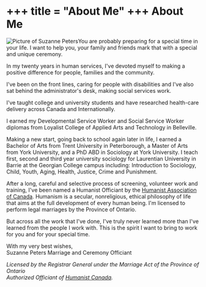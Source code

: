 +++
title = "About Me"
+++
About Me
========

![Picture of Suzanne Peters](/images/suzannepeters1.jpg)You are probably preparing for a special time in your life. I want to help you, your family and friends mark that with a special and unique ceremony.

In my twenty years in human services, I've devoted myself to making a positive difference for people, families and the community.

I've been on the front lines, caring for people with disabilities and I've also sat behind the administrator's desk, making social services work.

I've taught college and university students and have researched health-care delivery across Canada and Internationally.

I earned my Developmental Service Worker and Social Service Worker diplomas from Loyalist College of Applied Arts and Technology in Belleville.

Making a new start, going back to school again later in life, I earned a Bachelor of Arts from Trent University in Peterborough, a Master of Arts from York University, and a PhD ABD in Sociology at York University. I teach first, second and third year university sociology for Laurentian University in Barrie at the Georgian College campus including: Introduction to Sociology, Child, Youth, Aging, Health, Justice, Crime and Punishment.

After a long, careful and selective process of screening, volunteer work and training, I've been named a Humanist Officiant by the [Humanist Association of Canada](http://www.humanistcanada.com/). Humanism is a secular, nonreligious, ethical philosophy of life that aims at the full development of every human being. I'm licensed to perform legal marriages by the Province of Ontario.

But across all the work that I've done, I've truly never learned more than I've learned from the people I work with. This is the spirit I want to bring to work for you and for your special time.

With my very best wishes,  
Suzanne Peters Marriage and Ceremony Officiant

_Licensed by the Registrar General under the Marriage Act of the Province of Ontario  
Authorized Officiant of [Humanist Canada](http://www.humanistcanada.com/)._